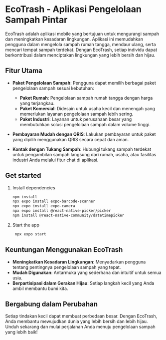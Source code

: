 # EcoTrash - Aplikasi Pengelolaan Sampah Pintar

EcoTrash adalah aplikasi mobile yang bertujuan untuk mengurangi sampah dan meningkatkan kesadaran lingkungan. Aplikasi ini memudahkan pengguna dalam mengelola sampah rumah tangga, mendaur ulang, serta mencari tempat sampah terdekat. Dengan EcoTrash, setiap individu dapat berkontribusi dalam menciptakan lingkungan yang lebih bersih dan hijau.

## Fitur Utama

- **Paket Pengelolaan Sampah**: Pengguna dapat memilih berbagai paket pengelolaan sampah sesuai kebutuhan:
  - **Paket Rumah**: Pengelolaan sampah rumah tangga dengan harga yang terjangkau.
  - **Paket Komersial**: Didesain untuk usaha kecil dan menengah yang memerlukan layanan pengelolaan sampah lebih sering.
  - **Paket Industri**: Layanan untuk perusahaan besar yang membutuhkan solusi pengelolaan sampah dalam volume tinggi.
  
- **Pembayaran Mudah dengan QRIS**: Lakukan pembayaran untuk paket yang dipilih menggunakan QRIS secara cepat dan aman.

- **Kontak dengan Tukang Sampah**: Hubungi tukang sampah terdekat untuk pengambilan sampah langsung dari rumah, usaha, atau fasilitas industri Anda melalui fitur chat di aplikasi.

## Get started

1. Install dependencies

   ```bash
   npm install
   npx expo install expo-barcode-scanner
   npx expo install expo-camera
   npx expo install @react-native-picker/picker
   npm install @react-native-community/datetimepicker
   ```

2. Start the app

   ```bash
    npx expo start
   ```

## Keuntungan Menggunakan EcoTrash

- **Meningkatkan Kesadaran Lingkungan**: Menyadarkan pengguna tentang pentingnya pengelolaan sampah yang tepat.
- **Mudah Digunakan**: Antarmuka yang sederhana dan intuitif untuk semua usia.
- **Berpartisipasi dalam Gerakan Hijau**: Setiap langkah kecil yang Anda ambil membantu bumi kita.

## Bergabung dalam Perubahan

Setiap tindakan kecil dapat membuat perbedaan besar. Dengan EcoTrash, Anda membantu mewujudkan dunia yang lebih bersih dan lebih hijau. Unduh sekarang dan mulai perjalanan Anda menuju pengelolaan sampah yang lebih baik!
